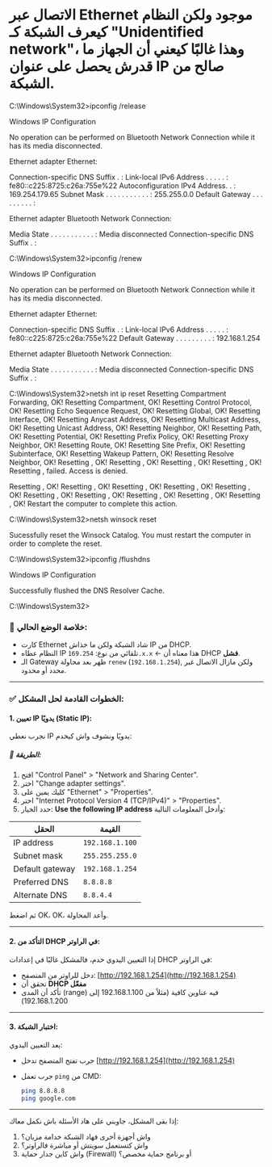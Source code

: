 #  الاتصال عبر Ethernet موجود ولكن النظام كيعرف الشبكة كـ "Unidentified network"، وهذا غالبًا كيعني أن الجهاز ما قدرش يحصل على عنوان IP صالح من الشبكة.


C:\Windows\System32>ipconfig /release

Windows IP Configuration

No operation can be performed on Bluetooth Network Connection while it has its media disconnected.

Ethernet adapter Ethernet:

   Connection-specific DNS Suffix  . :
   Link-local IPv6 Address . . . . . : fe80::c225:8725:c26a:755e%22
   Autoconfiguration IPv4 Address. . : 169.254.179.65
   Subnet Mask . . . . . . . . . . . : 255.255.0.0
   Default Gateway . . . . . . . . . :

Ethernet adapter Bluetooth Network Connection:

   Media State . . . . . . . . . . . : Media disconnected
   Connection-specific DNS Suffix  . :

C:\Windows\System32>ipconfig /renew

Windows IP Configuration

No operation can be performed on Bluetooth Network Connection while it has its media disconnected.

Ethernet adapter Ethernet:

   Connection-specific DNS Suffix  . :
   Link-local IPv6 Address . . . . . : fe80::c225:8725:c26a:755e%22
   Default Gateway . . . . . . . . . : 192.168.1.254

Ethernet adapter Bluetooth Network Connection:

   Media State . . . . . . . . . . . : Media disconnected
   Connection-specific DNS Suffix  . :

C:\Windows\System32>netsh int ip reset
Resetting Compartment Forwarding, OK!
Resetting Compartment, OK!
Resetting Control Protocol, OK!
Resetting Echo Sequence Request, OK!
Resetting Global, OK!
Resetting Interface, OK!
Resetting Anycast Address, OK!
Resetting Multicast Address, OK!
Resetting Unicast Address, OK!
Resetting Neighbor, OK!
Resetting Path, OK!
Resetting Potential, OK!
Resetting Prefix Policy, OK!
Resetting Proxy Neighbor, OK!
Resetting Route, OK!
Resetting Site Prefix, OK!
Resetting Subinterface, OK!
Resetting Wakeup Pattern, OK!
Resetting Resolve Neighbor, OK!
Resetting , OK!
Resetting , OK!
Resetting , OK!
Resetting , OK!
Resetting , failed.
Access is denied.

Resetting , OK!
Resetting , OK!
Resetting , OK!
Resetting , OK!
Resetting , OK!
Resetting , OK!
Resetting , OK!
Resetting , OK!
Resetting , OK!
Resetting , OK!
Restart the computer to complete this action.


C:\Windows\System32>netsh winsock reset

Sucessfully reset the Winsock Catalog.
You must restart the computer in order to complete the reset.


C:\Windows\System32>ipconfig /flushdns

Windows IP Configuration

Successfully flushed the DNS Resolver Cache.

C:\Windows\System32>

### 🧠 خلاصة الوضع الحالي:

* كارت Ethernet شاد الشبكة ولكن ما خذاش IP من DHCP.
* النظام عطاه IP تلقائي من نوع: `169.254.x.x` ← هذا معناه أن DHCP **فشل**.
* الـ Gateway ظهر بعد محاولة `renew` (`192.168.1.254`), ولكن مازال الاتصال غير محدد أو محدود.

---

### ✅ الخطوات القادمة لحل المشكل:

#### 1. **تعيين IP يدويًا (Static IP):**

نجرب نعطي IP يدويًا ونشوف واش كيخدم:

##### 🔧 الطريقة:

1. افتح "Control Panel" > "Network and Sharing Center".
2. اختر "Change adapter settings".
3. كليك يمين على "Ethernet" > "Properties".
4. اختر "Internet Protocol Version 4 (TCP/IPv4)" > "Properties".
5. حدد الخيار: **Use the following IP address** وأدخل المعلومات التالية:

| الحقل           | القيمة          |
| --------------- | --------------- |
| IP address      | `192.168.1.100` |
| Subnet mask     | `255.255.255.0` |
| Default gateway | `192.168.1.254` |
| Preferred DNS   | `8.8.8.8`       |
| Alternate DNS   | `8.8.4.4`       |

ثم اضغط OK، OK، وأعد المحاولة.

---

#### 2. **التأكد من DHCP في الراوتر:**

إذا التعيين اليدوي خدم، فالمشكل غالبًا في إعدادات DHCP في الراوتر:

* دخل للراوتر من المتصفح: [http://192.168.1.254](http://192.168.1.254)
* تحقق أن **DHCP مفعّل**
* تأكد أن المدى (range) فيه عناوين كافية (مثلاً من 192.168.1.100 إلى 192.168.1.200)

---

#### 3. **اختبار الشبكة:**

بعد التعيين اليدوي:

* جرب تفتح المتصفح تدخل [http://192.168.1.254](http://192.168.1.254)
* جرب تعمل `ping` من CMD:

  ```bash
  ping 8.8.8.8
  ping google.com
  ```

---

إذا بقى المشكل، جاوبني على هاد الأسئلة باش نكمل معاك:

1. واش أجهزة أخرى فهاد الشبكة خدامة مزيان؟
2. واش كتستعمل سويتش أو مباشرة فالراوتر؟
3. واش كاين جدار حماية (Firewall) أو برنامج حماية مخصص؟


